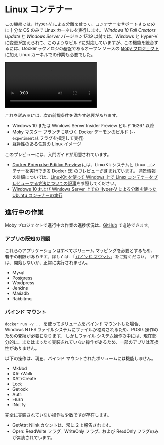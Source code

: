 # <a name="linux-containers"></a>Linux コンテナー

この機能では、[Hyper-V による分離](../manage-containers/hyperv-container.md)を使って、コンテナーをサポートするために十分な OS のみで Linux カーネルを実行します。 _Windows 10 Fall Creators Update_ と _Windows Server バージョン 1709_ 以降では、Windows と Hyper-V に変更が加えられて、このようなビルドに対応していますが、この機能を統合するには、Docker テクノロジの基盤であるオープン ソースの [Moby プロジェクト](https://www.github.com/moby/moby)に加え Linux カーネルでの作業も必要でした。 

![Linux コンテナー のプレビュー ビデオ](https://sec.ch9.ms/ch9/1e5a/08ff93f2-987e-4f8d-8036-2570dcac1e5a/LinuxContainer.mp4)

これを試みるには、次の前提条件を満たす必要があります。

- Windows 10 または Windows Server Insider Preview ビルド 16267 以降
- Moby マスター ブランチに基づく Docker デーモンのビルド (`--experimental` フラグを指定して実行)
- 互換性のある任意の Linux イメージ

このプレビューには、入門ガイドが用意されています。

- [Docker Enterprise Edition Preview](https://blog.docker.com/2017/09/docker-windows-server-1709/) には、LinuxKit システムと Linux コンテナーを実行できる Docker EE のプレビューが含まれています。 背景情報の詳細については、[LinuxKit を使って Windows 上で Linux コンテナーをプレビューする方法についての記事](https://go.microsoft.com/fwlink/?linkid=857061)を参照してください。
- [Windows 10 および Windows Server 上での Hyper-V による分離を使った Ubuntu コンテナーの実行](https://go.microsoft.com/fwlink/?linkid=857067)


## <a name="work-in-progress"></a>進行中の作業

Moby プロジェクトで進行中の作業の進捗状況は、[GitHub](https://github.com/moby/moby/issues/33850) で追跡できます。


### <a name="known-app-issues"></a>アプリの既知の問題

これらのアプリケーションはすべてボリューム マッピングを必要とするため、若干の制限があります。詳しくは、「[バインド マウント](#Bind-mounts)」をご覧ください。 以下は、開始しないか、正常に実行されません。

- Mysql
- Postgress
- Wordpress
- Jenkins
- Mariadb
- Rabbitmq


### <a name="bind-mounts"></a>バインド マウント

`docker run -v ...` を使ってボリュームをバインド マウントした場合、Windows NTFS ファイルシステムにファイルが格納されるため、POSIX 操作のための変換が必要になります。 しかしファイル システム操作の中には、現在部分的に、またはまったく実装されていない操作があるため、一部のアプリは互換性がありません。

以下の操作は、現在、バインド マウントされたボリュームには機能しません。

- MkNod
- XAttrWalk
- XAttrCreate
- Lock
- Getlock
- Auth
- Flush
- INotify

完全に実装されていない操作も少数ですが存在します。

- GetAttr: Nlink カウントは、常に 2 と報告されます。
- Open: ReadWrite フラグ、WriteOnly フラグ、および ReadOnly フラグのみが実装されています。